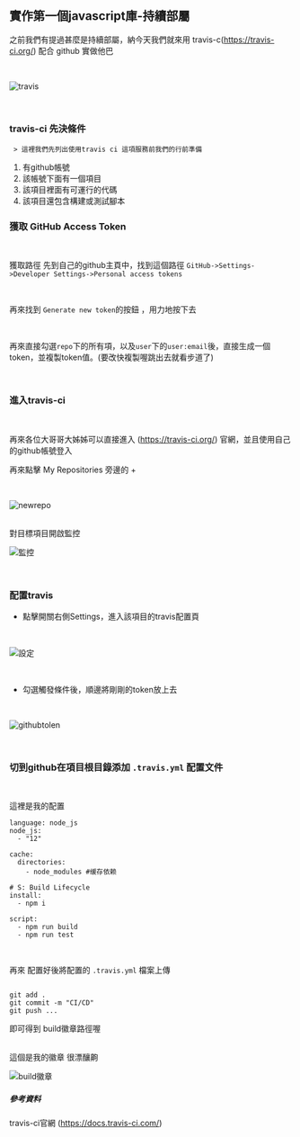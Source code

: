 ## 實作第一個javascript庫-持續部屬

之前我們有提過甚麼是持續部屬，納今天我們就來用 travis-c(https://travis-ci.org/) 配合 github 實做他巴

</br>

![travis](https://raw.githubusercontent.com/tp953704/IT-Contest/master/img/%E6%8C%81%E7%BA%8C%E9%9B%86%E6%88%90/travis.png)

</br>

### travis-ci 先決條件
     > 這裡我們先列出使用travis ci 這項服務前我們的行前準備

1. 有github帳號 
2. 該帳號下面有一個項目
3. 該項目裡面有可運行的代碼
4. 該項目還包含構建或測試腳本


### 獲取 GitHub Access Token

</br>

獲取路徑 先到自己的github主頁中，找到這個路徑 ` GitHub->Settings->Developer Settings->Personal access tokens `

</br>

再來找到 ` Generate new token `的按鈕 ，用力地按下去

</br>

再來直接勾選`repo`下的所有項，以及`user`下的`user:email`後，直接生成一個token，並複製token值。(要改快複製喔跳出去就看步道了)

</br>


### 進入travis-ci

</br>

再來各位大哥哥大姊姊可以直接進入 (https://travis-ci.org/) 官網，並且使用自己的github帳號登入

再來點擊 My Repositories 旁邊的 +

</br>

![newrepo](https://raw.githubusercontent.com/tp953704/IT-Contest/master/img/%E6%8C%81%E7%BA%8C%E9%9B%86%E6%88%90/newrepo.png)

</br>
對目標項目開啟監控

</br>

![監控](https://raw.githubusercontent.com/tp953704/IT-Contest/master/img/%E6%8C%81%E7%BA%8C%E9%9B%86%E6%88%90/%E9%96%93%E6%8E%A7travis.png)

</br>

### 配置travis

- 點擊開關右側Settings，進入該項目的travis配置頁

</br>

![設定](https://raw.githubusercontent.com/tp953704/IT-Contest/master/img/%E6%8C%81%E7%BA%8C%E9%9B%86%E6%88%90/%E8%A8%AD%E5%AE%9A.png)

</br>

- 勾選觸發條件後，順邊將剛剛的token放上去

</br>

![githubtolen](https://raw.githubusercontent.com/tp953704/IT-Contest/master/img/%E6%8C%81%E7%BA%8C%E9%9B%86%E6%88%90/token.png)

</br>

### 切到github在項目根目錄添加 `.travis.yml` 配置文件

</br>

這裡是我的配置

```
language: node_js
node_js:
  - "12"

cache:
  directories:
    - node_modules #缓存依赖

# S: Build Lifecycle
install:
  - npm i

script:
  - npm run build
  - npm run test
```

</br>

再來 配置好後將配置的 `.travis.yml` 檔案上傳

```

git add .
git commit -m "CI/CD"
git push ...

```

即可得到 build徽章路徑喔

</br>
這個是我的徽章 很漂釀齁
<br>

![build徽章](https://raw.githubusercontent.com/tp953704/IT-Contest/master/img/%E6%8C%81%E7%BA%8C%E9%9B%86%E6%88%90/%E5%BE%BD%E7%AB%A0.png)





##### 參考資料
travis-ci官網 (https://docs.travis-ci.com/)

